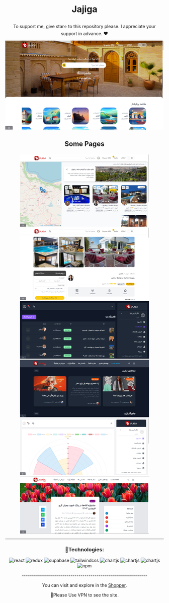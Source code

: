 

# <p align="center" color="#eb5e28">Jajiga</p>

<p align="center">To support me, give star⭐ to this repository please.
I appreciate your support in advance. ❤</p>

<img src="public/Screenshot (18).png"/>

## <p align="center">Some Pages</p>

<section width="100%" display="flex" align="center" justify-content="center" gap="2rem">
<img src="public/Screenshot (20).png" width="410"/>
<img src="public/Screenshot (21).png" width="410"/>
<img src="public/Screenshot (25).png" width="410"/>
<img src="public/Screenshot (27).png" width="410"/>
<img src="public/Screenshot (28).png" width="410"/>
<img src="public/Screenshot (31).png" width="410"/>
</section>

<hr/>

### <p align="center">🔧Technologies:</p>
<div align="center" >
  
![react](https://img.shields.io/badge/react-8b5cf6?style=for-the-badge&logo=react&logoColor=white)
![redux](https://img.shields.io/badge/redux-8b5cf6?style=for-the-badge&logo=redux&logoColor=white)
![supabase](https://img.shields.io/badge/supabase-8b5cf6?style=for-the-badge&logo=supabase&logoColor=white)
![tailwindcss](https://img.shields.io/badge/tailwindcss-8b5cf6?style=for-the-badge&logo=tailwindcss&logoColor=white)
![chartjs](https://img.shields.io/badge/chartjs-8b5cf6?style=for-the-badge&logo=chart.js&logoColor=white)
![chartjs](https://img.shields.io/badge/formik-8b5cf6?style=for-the-badge&logo=formik&logoColor=white)
![chartjs](https://img.shields.io/badge/leaflet-8b5cf6?style=for-the-badge&logo=leaflet&logoColor=white)
![npm](https://img.shields.io/badge/npm-8b5cf6?style=for-the-badge&logo=npm&logoColor=white)
  
</div>

<p align="center">--------------------------------------------------------------</p>
  
<p align="center">You can visit and explore in the <a href="https://shopper-taupe.vercel.app/" target="_blank">Shopper</a>.</p>
<p align="center">📌Please Use VPN to see the site.</p>

